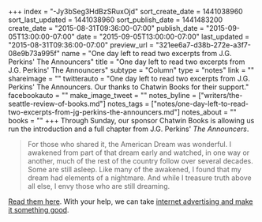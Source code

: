 +++
index = "-Jy3bSeg3HdBzSRuxOjd"
sort_create_date = 1441038960
sort_last_updated = 1441038960
sort_publish_date = 1441483200
create_date = "2015-08-31T09:36:00-07:00"
publish_date = "2015-09-05T13:00:00-07:00"
date = "2015-09-05T13:00:00-07:00"
last_updated = "2015-08-31T09:36:00-07:00"
preview_url = "321ee6a7-d38b-272e-a3f7-08e9b73a995f"
name = "One day left to read two excerpts from J.G. Perkins' The Announcers"
title = "One day left to read two excerpts from J.G. Perkins' The Announcers"
subtype = "Column"
type = "notes"
link = ""
shareimage = ""
twitterauto = "One day left to read two excerpts from J.G. Perkins' The Announcers. Our thanks to Chatwin Books for their support."
facebookauto = ""
make_image_tweet = ""
notes_byline = ["writers/the-seattle-review-of-books.md"]
notes_tags = ["notes/one-day-left-to-read-two-excerpts-from-jg-perkins-the-announcers.md"]
notes_about = ""
books = ""
+++
Through Sunday, our sponsor Chatwin Books is allowing us run the introduction and a full chapter from J.G. Perkins' _The Announcers_. 

<blockquote>
For those who shared it, the American Dream was wonderful. I awakened from part of that dream early and watched, in one way or another, much of the rest of the country follow over several decades. Some are still asleep. Like many of the awakened, I found that my dream had elements of a nightmare. And while I treasure truth above all else, I envy those who are still dreaming.
</blockquote>

<a href="/sponsorships/">Read them here</a>. With your help, we can take <a href="http://seattlereviewofbooks.com/notes/2015/08/05/help-us-make-internet-advertisements-100-percent-less-terrible/">internet advertising and make it something good</a>.